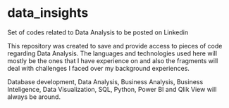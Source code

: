 # data_insights
Set of codes related to Data Analysis to be posted on Linkedin

This repository was created to save and provide access to pieces of code regarding Data Analysis. 
The languages and technologies used here will mostly be the ones that I have experience on and also the fragments will deal with challenges I faced over my background experiences.

Database development, Data Analysis, Business Analysis, Business Inteligence, Data Visualization, SQL, Python, Power BI and Qlik View will always be around.
